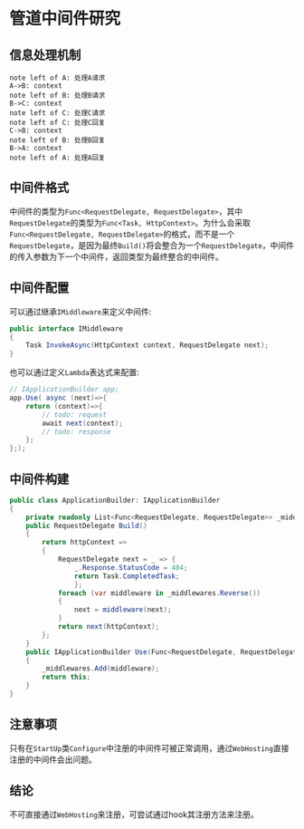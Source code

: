 # 管道中间件研究

## 信息处理机制

```sequence
note left of A: 处理A请求
A->B: context
note left of B: 处理B请求
B->C: context
note left of C: 处理C请求
note left of C: 处理C回复
C->B: context
note left of B: 处理B回复
B->A: context
note left of A: 处理A回复
```

## 中间件格式

中间件的类型为`Func<RequestDelegate, RequestDelegate>`，其中`RequestDelegate`的类型为`Func<Task, HttpContext>`。为什么会采取`Func<RequestDelegate, RequestDelegate>`的格式，而不是一个`RequestDelegate`，是因为最终`Build()`将会整合为一个`RequestDelegate`，中间件的传入参数为下一个中间件，返回类型为最终整合的中间件。

## 中间件配置

可以通过继承`IMiddleware`来定义中间件:

```csharp
public interface IMiddleware
{
    Task InvokeAsync(HttpContext context, RequestDelegate next);
}
```

也可以通过定义`Lambda`表达式来配置:

```csharp
// IApplicationBuilder app;
app.Use( async (next)=>{
    return (context)=>{
        // todo: request
        await next(context);
        // todo: response
    };
};);
```

## 中间件构建

```csharp
public class ApplicationBuilder: IApplicationBuilder
{
    private readonly List<Func<RequestDelegate, RequestDelegate>> _middlewares = new List<Func<RequestDelegate, RequestDelegate>>();
    public RequestDelegate Build()
    {
        return httpContext =>
        {
            RequestDelegate next = _ => {
                _.Response.StatusCode = 404;
                return Task.CompletedTask;
                };
            foreach (var middleware in _middlewares.Reverse())
            {
                next = middleware(next);
            }
            return next(httpContext);
        };
    }
    public IApplicationBuilder Use(Func<RequestDelegate, RequestDelegate> middleware)
    {
        _middlewares.Add(middleware);
        return this;
    }
}
```

## 注意事项

只有在`StartUp`类`Configure`中注册的中间件可被正常调用，通过`WebHosting`直接注册的中间件会出问题。

## 结论

不可直接通过`WebHosting`来注册，可尝试通过hook其注册方法来注册。
